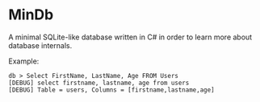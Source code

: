 # MinDb 

A minimal SQLite-like database written in C# in order to learn more about database internals.

Example:
```
db > Select FirstName, LastName, Age FROM Users
[DEBUG] select firstname, lastname, age from users
[DEBUG] Table = users, Columns = [firstname,lastname,age]
```